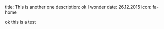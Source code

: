 title: This is another one
description: ok I wonder
date: 26.12.2015
icon: fa-home

ok this is a test
